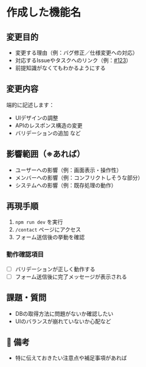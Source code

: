# 作成した機能名
<!-- 例: お問い合わせ一覧画面の作成 -->

## 変更目的
- 変更する理由（例：バグ修正／仕様変更への対応）
- 対応するIssueやタスクへのリンク（例：[#123](https://github.com/your-org/your-repo/issues/123)）
- 前提知識がなくてもわかるようにする

## 変更内容
端的に記述します：
- UIデザインの調整
- APIのレスポンス構造の変更
- バリデーションの追加 など

## 影響範囲（※あれば）
- ユーザーへの影響（例：画面表示・操作性）
- メンバーへの影響（例：コンフリクトしそうな部分）
- システムへの影響（例：既存処理の動作）

## 再現手順
1. `npm run dev` を実行
2. `/contact` ページにアクセス
3. フォーム送信後の挙動を確認

### 動作確認項目
- [ ] バリデーションが正しく動作する
- [ ] フォーム送信後に完了メッセージが表示される

## 課題・質問
- DBの取得方法に問題がないか確認したい
- UIのバランスが崩れていないか心配など

## 🧾 備考
- 特に伝えておきたい注意点や補足事項があれば
